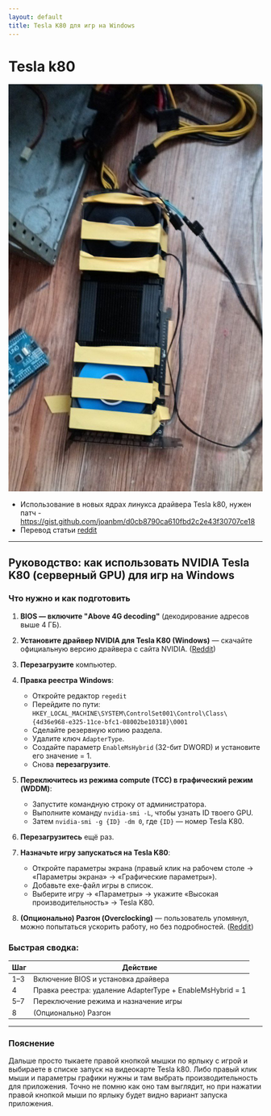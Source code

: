 ```yaml
---
layout: default
title: Tesla K80 для игр на Windows
---
```


# Tesla k80

![TeslaK80](images/teslak80.jpg)

- Использование в новых ядрах линукса драйвера Tesla k80, нужен патч - https://gist.github.com/joanbm/d0cb8790ca610fbd2c2e43f30707ce18
- Перевод статьи [reddit](https://www.reddit.com/r/pcmods/comments/nhfwh7/guide_using_an_nvidia_tesla_k80_datacenter_gpu)

---

## Руководство: как использовать NVIDIA Tesla K80 (серверный GPU) для игр на Windows

### Что нужно и как подготовить

1. **BIOS — включите "Above 4G decoding"** (декодирование адресов выше 4 ГБ).

2. **Установите драйвер NVIDIA для Tesla K80 (Windows)** — скачайте официальную версию драйвера с сайта NVIDIA. ([Reddit][1])

3. **Перезагрузите** компьютер.

4. **Правка реестра Windows**:

   * Откройте редактор `regedit`
   * Перейдите по пути:
     `HKEY_LOCAL_MACHINE\SYSTEM\ControlSet001\Control\Class\{4d36e968-e325-11ce-bfc1-08002be10318}\0001`
   * Сделайте резервную копию раздела.
   * Удалите ключ `AdapterType`.
   * Создайте параметр `EnableMsHybrid` (32-бит DWORD) и установите его значение = 1.
   * Снова **перезагрузите**.

5. **Переключитесь из режима compute (TCC) в графический режим (WDDM)**:

   * Запустите командную строку от администратора.
   * Выполните команду `nvidia-smi -L`, чтобы узнать ID твоего GPU.
   * Затем `nvidia-smi -g {ID} -dm 0`, где `{ID}` — номер Tesla K80.

6. **Перезагрузитесь** ещё раз.

7. **Назначьте игру запускаться на Tesla K80**:

   * Откройте параметры экрана (правый клик на рабочем столе → «Параметры экрана» → «Графические параметры»).
   * Добавьте exe-файл игры в список.
   * Выберите игру → «Параметры» → укажите «Высокая производительность» → Tesla K80.

8. **(Опционально) Разгон (Overclocking)** — пользователь упомянул, можно попытаться ускорить работу, но без подробностей. ([Reddit][1])

### Быстрая сводка:

| Шаг | Действие                                                  |
| --- | --------------------------------------------------------- |
| 1–3 | Включение BIOS и установка драйвера                       |
| 4   | Правка реестра: удаление AdapterType + EnableMsHybrid = 1 |
| 5–7 | Переключение режима и назначение игры                     |
| 8   | (Опционально) Разгон                                      |

---

[1]: https://www.reddit.com/r/pcmods/comments/nhfwh7/guide_using_an_nvidia_tesla_k80_datacenter_gpu/?utm_source=chatgpt.com "(Guide) Using an NVIDIA Tesla K80 Datacenter GPU for ..."

### Пояснение
Дальше просто тыкаете правой кнопкой мышки по ярлыку с игрой и выбираете в списке запуск на видеокарте Tesla k80. Либо правый клик мыши и параметры графики нужны и там выбрать производительность для приложения. Точно не помню как оно там выглядит, но при нажатии правой кнопкой мыши по ярлыку будет видно вариант запуска приложения.
